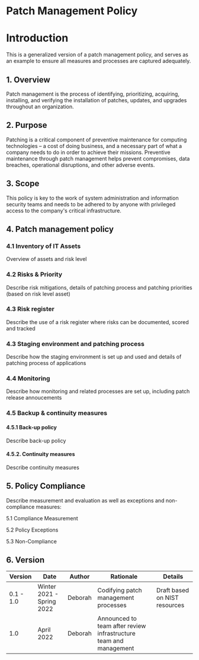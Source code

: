 # Patch Management Policy

# Introduction

This is a generalized version of a patch management policy, and serves as an example to ensure all measures and processes are captured adequately.

## 1. Overview

Patch management is the process of identifying, prioritizing, acquiring, installing, and verifying the installation of patches, updates, and upgrades throughout an organization.

## 2. Purpose

Patching is a critical component of preventive maintenance for computing technologies – a cost of doing business, and a necessary part of what a company needs to do in order to achieve their missions. Preventive maintenance through patch management helps prevent compromises, data breaches, operational disruptions, and other adverse events.

## 3. Scope

This policy is key to the work of system administration and information security teams and needs to be adhered to by anyone with privileged access to the company's critical infrastructure. 

## 4. Patch management policy

### 4.1 Inventory of IT Assets

Overview of assets and risk level

### 4.2 Risks & Priority

Describe risk mitigations, details of patching process and patching priorities (based on risk level asset)

### 4.3 Risk register

Describe the use of a risk register where risks can be documented, scored and tracked

### 4.3 Staging environment and patching process

Describe how the staging environment is set up and used and details of patching process of applications 

### 4.4 Monitoring

Describe how monitoring and related processes are set up, including patch release annoucements

### 4.5 Backup & continuity measures

#### 4.5.1 Back-up policy

Describe back-up policy

#### 4.5.2. Continuity measures

Describe continuity measures

## 5. Policy Compliance

Describe measurement and evaluation as well as exceptions and non-compliance measures:

5.1 Compliance Measurement

5.2 Policy Exceptions

5.3 Non-Compliance

## 6. Version 

| Version | Date | Author | Rationale | Details |
| ------ | ------ | ------ | ------ | ------ |
| 0.1 - 1.0 | Winter 2021 - Spring 2022 | Deborah | Codifying patch management processes | Draft based on NIST resources
| 1.0 | April 2022 | Deborah | Announced to team after review infrastructure team and management | 

